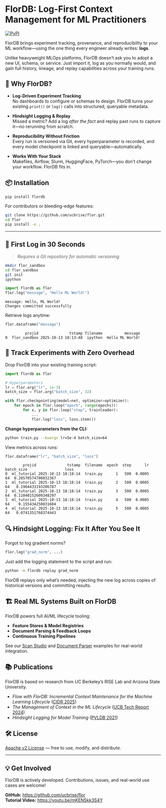# FlorDB: Log-First Context Management for ML Practitioners

[![PyPI](https://img.shields.io/pypi/v/flordb.svg?nocache=1)](https://pypi.org/project/flordb/)


FlorDB brings experiment tracking, provenance, and reproducibility to your ML workflow—using the one thing every engineer already writes: **logs**.

Unlike heavyweight MLOps platforms, FlorDB doesn’t ask you to adopt a new UI, schema, or service. Just import it, log as you normally would, and gain full history, lineage, and replay capabilities across your training runs.

## 🚀 Why FlorDB?

- **Log-Driven Experiment Tracking**  
  No dashboards to configure or schemas to design. FlorDB turns your existing `print()` or `log()` calls into structured, queryable metadata.

- **Hindsight Logging & Replay**  
  Missed a metric? Add a log *after the fact* and replay past runs to capture it—no rerunning from scratch.

- **Reproducibility Without Friction**  
  Every run is versioned via Git, every hyperparameter is recorded, and every model checkpoint is linked and queryable—automatically.

- **Works With Your Stack**  
  Makefiles, Airflow, Slurm, HuggingFace, PyTorch—you don’t change your workflow. FlorDB fits in.

## 📦 Installation

```bash
pip install flordb
```

For contributors or bleeding-edge features:

```bash
git clone https://github.com/ucbrise/flor.git
cd flor
pip install -e .
```

---

## 📝 First Log in 30 Seconds

> *Requires a Git repository for automatic versioning.*

```bash
mkdir flor_sandbox
cd flor_sandbox
git init
ipython
```

```python
import flordb as flor
flor.log("message", "Hello ML World!")
```
```
message: Hello, ML World!
Changes committed successfully
```

Retrieve logs anytime:

```python
flor.dataframe("message")
```
```
         projid              tstamp filename          message
0  flor_sandbox 2025-10-13 18:13:48  ipython  Hello ML World!

```

## 🧪 Track Experiments with Zero Overhead

Drop FlorDB into your existing training script:

```python
import flordb as flor

# Hyperparameters
lr = flor.arg("lr", 1e-3)
batch_size = flor.arg("batch_size", 32)

with flor.checkpointing(model=net, optimizer=optimizer):
    for epoch in flor.loop("epoch", range(epochs)):
        for x, y in flor.loop("step", trainloader):
            ...
            flor.log("loss", loss.item())
```

**Change hyperparameters from the CLI:**

```bash
python train.py --kwargs lr=5e-4 batch_size=64
```

View metrics across runs:

```python
flor.dataframe("lr", "batch_size", "loss")
```

```
        projid              tstamp  filename  epoch  step      lr batch_size                 loss
0  ml_tutorial 2025-10-13 18:18:14  train.py      1   500  0.0005         64  0.20570574700832367
1  ml_tutorial 2025-10-13 18:18:14  train.py      2   500  0.0005         64   0.1964433193206787
2  ml_tutorial 2025-10-13 18:18:14  train.py      3   500  0.0005         64  0.11040152609348297
3  ml_tutorial 2025-10-13 18:18:14  train.py      4   500  0.0005         64    0.155434250831604
4  ml_tutorial 2025-10-13 18:18:14  train.py      5   500  0.0005         64   0.0741351768374443
```


## 🔍 Hindsight Logging: Fix It After You See It

Forgot to log gradient norms?

```python
flor.log("grad_norm", ...)
```

Just add the logging statement to the script and run:

```bash
python -m flordb replay grad_norm
```

FlorDB replays only what’s needed, injecting the new log across copies of historical versions and committing results.

## 🏗 Real ML Systems Built on FlorDB

FlorDB powers full AI/ML lifecycle tooling:

- **Feature Stores & Model Registries**
- **Document Parsing & Feedback Loops**
- **Continuous Training Pipelines**

See our [Scan Studio](https://github.com/bwerick/scan_studio) and [Document Parser](https://github.com/rlnsanz/document_parser) examples for real-world integration.


## 📚 Publications

FlorDB is based on research from UC Berkeley’s RISE Lab and Arizona State University.

- *Flow with FlorDB: Incremental Context Maintenance for the Machine Learning Lifecycle* ([CIDR 2025]((https://vldb.org/cidrdb/papers/2025/p33-garcia.pdf)))  
- *The Management of Context in the ML Lifecycle* ([UCB Tech Report 2024](https://www2.eecs.berkeley.edu/Pubs/TechRpts/2024/EECS-2024-142.html))  
- *Hindsight Logging for Model Training* ([PVLDB 2021](http://www.vldb.org/pvldb/vol14/p682-garcia.pdf))  


## 🛠 License

[Apache v2 License](https://www.apache.org/licenses/LICENSE-2.0) — free to use, modify, and distribute.

---

## 💡 Get Involved

FlorDB is actively developed. Contributions, issues, and real-world use cases are welcome!

**GitHub:** https://github.com/ucbrise/flor  
**Tutorial Video:** https://youtu.be/mKENSkk3S4Y
